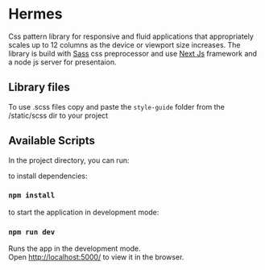 # Hermes
Css pattern library for responsive and fluid applications that appropriately scales up to 12 columns as the device or viewport size increases.
The library is build with [Sass](https://sass-lang.com/) css preprocessor and use [Next Js](https://nextjs.org/) framework and a node js server for presentaion.

## Library files
To use .scss files copy and paste the `style-guide` folder from the /static/scss dir to your project

## Available Scripts

In the project directory, you can run:

to install dependencies:
### `npm install`

to start the application in development mode:
### `npm run dev`


Runs the app in the development mode.<br />
Open [http://localhost:5000/](http://localhost:5000/) to view it in the browser.
